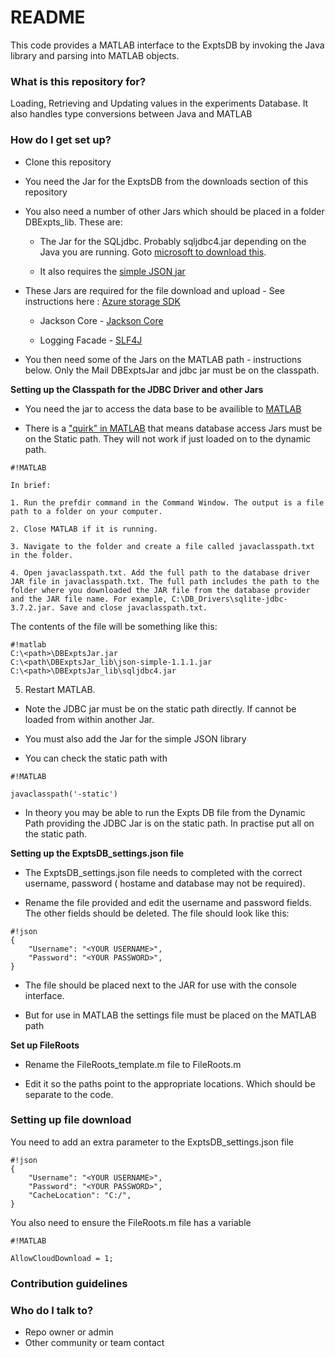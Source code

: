 # README #

This code provides a MATLAB interface to the ExptsDB by invoking the Java library and parsing into MATLAB objects.

### What is this repository for? ###

Loading, Retrieving and Updating values in the experiments Database. It also handles type conversions between Java and MATLAB

### How do I get set up? ###

* Clone this repository
* You need the Jar for the ExptsDB from the downloads section of this repository

* You also need a number of other Jars which should be placed in a folder DBExpts_lib. These are:
    
    * The Jar for the SQLjdbc. Probably sqljdbc4.jar depending on the Java you are running. Goto [microsoft to download this](https://msdn.microsoft.com/en-us/library/mt683464.aspx).
    
    * It also requires the [simple JSON jar](https://code.google.com/archive/p/json-simple/downloads
)

* These Jars are required for the file download and upload - See instructions here : [Azure storage SDK](https://github.com/Azure/azure-storage-java)

    * Jackson Core - [Jackson Core](https://github.com/FasterXML/jackson-core)

    * Logging Facade - [SLF4J](http://www.slf4j.org/download.html)

* You then need some of the Jars on the MATLAB path - instructions below. Only the Mail DBExptsJar and jdbc jar must be on the classpath.


**Setting up the Classpath for the JDBC Driver and other Jars**

* You need the jar to access the data base to be availible to [MATLAB](http://uk.mathworks.com/help/matlab/matlab_external/bringing-java-classes-and-methods-into-matlab-workspace.html)

* There is a ["quirk" in MATLAB](http://uk.mathworks.com/help/database/ug/sqlite-jdbc-windows.html#bt8j_5c
) that means database access Jars must be on the Static path. They will not work if just loaded on to the dynamic path.

```
#!MATLAB

In brief:

1. Run the prefdir command in the Command Window. The output is a file path to a folder on your computer.

2. Close MATLAB if it is running.

3. Navigate to the folder and create a file called javaclasspath.txt in the folder.

4. Open javaclasspath.txt. Add the full path to the database driver JAR file in javaclasspath.txt. The full path includes the path to the folder where you downloaded the JAR file from the database provider and the JAR file name. For example, C:\DB_Drivers\sqlite-jdbc-3.7.2.jar. Save and close javaclasspath.txt.

```

The contents of the file will be something like this:

```
#!matlab
C:\<path>\DBExptsJar.jar
C:\<path\DBExptsJar_lib\json-simple-1.1.1.jar
C:\<path>\DBExptsJar_lib\sqljdbc4.jar
```


5. Restart MATLAB.

* Note the JDBC jar must be on the static path directly. If cannot be loaded from within another Jar.

* You must also add the Jar for the simple JSON library

* You can check the static path with

```
#!MATLAB

javaclasspath('-static')
```
* In theory you may be able to run the Expts DB file from the Dynamic Path providing the JDBC Jar is on the static path. In practise put all on the static path.

**Setting up the ExptsDB_settings.json file**

* The ExptsDB_settings.json file needs to completed with the correct username, password ( hostame and database may not be required). 

* Rename the file provided and edit the username and password fields. The other fields should be deleted. The file should look like this:

```
#!json
{
    "Username": "<YOUR USERNAME>",
    "Password": "<YOUR PASSWORD>",
}

```


* The file should be placed next to the JAR for use with the console interface.

* But for use in MATLAB the settings file must be placed on the MATLAB path

**Set up FileRoots**

* Rename the FileRoots_template.m file to FileRoots.m 

* Edit it so the paths point to the appropriate locations. Which should be separate to the code.

### Setting up file download ###

You need to add an extra parameter to the ExptsDB_settings.json file 

```
#!json
{
    "Username": "<YOUR USERNAME>",
    "Password": "<YOUR PASSWORD>",
    "CacheLocation": "C:/",
}

```
You also need to ensure the FileRoots.m file has a variable

```
#!MATLAB

AllowCloudDownload = 1;
```


### Contribution guidelines ###



### Who do I talk to? ###

* Repo owner or admin
* Other community or team contact